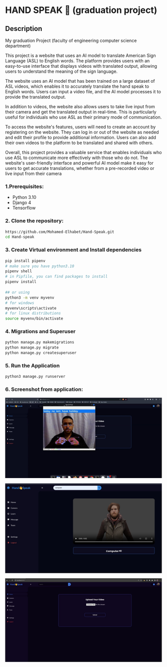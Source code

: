 # HAND SPEAK 👋️ (graduation project)

## Description

My graduation Project (faculty of engineering computer science department)

This project is a website that uses an AI model to translate American Sign Language
(ASL) to English words. The platform provides users with an easy-to-use interface that
displays videos with translated output, allowing users to understand the meaning of the
sign language.

The website uses an AI model that has been trained on a large dataset of ASL videos,
which enables it to accurately translate the hand speak to English words. Users can input
a video file, and the AI model processes it to provide the translated output.

In addition to videos, the website also allows users to take live input from their camera
and get the translated output in real-time. This is particularly useful for individuals who use ASL as their primary mode of communication.

To access the website's features, users will need to create an account by registering on
the website. They can log in or out of the website as needed and edit their profile to
provide additional information. Users can also add their own videos to the platform to be
translated and shared with others.

Overall, this project provides a valuable service that enables individuals who use ASL to
communicate more effectively with those who do not. 
The website's user-friendly interface and powerful AI model make it easy for users to get accurate translations, whether from a pre-recorded video or live input from their camera

### 1.Prerequisites:

- Python 3.10
- Django 4
- Tensorflow


### 2. Clone the repository:

```bash
https://github.com/Mohamed-Elhabet/Hand-Speak.git
cd Hand-speak
```
### 3. Create Virtual environment and Install dependencies

```bash
pip install pipenv
# make sure you have python3.10
pipenv shell
# in Pipfile, you can find packages to install 
pipenv install 

## or using 
python3 -m venv myvenv
# for windows 
myvenv\scripts\activate
# for linux distributions 
source myvenv/bin/activate

```

### 4. Migrations and Superuser

```bash
python manage.py makemigrations
python manage.py migrate
python manage.py createsuperuser
```

### 5. Run the Application

```bash
python3 manage.py runserver
```



### 6. Screenshot from application:
![](./image-readme/1.jpeg)

![](./image-readme/2.jpeg)

![](./image-readme/3.jpeg)
